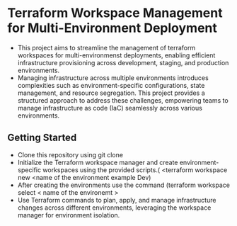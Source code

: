 # Terraform Workspace Management for Multi-Environment Deployment
- This project aims to streamline the management of terraform workspaces for multi-environmenst deployments, enabling efficient infrastructure provisioning across development, staging, and production environments.
- Managing infrastructure across multiple environments introduces complexities such as environment-specific configurations, state management, and resource segregation. This project provides a structured approach to address these challenges, empowering teams to manage infrastructure as code (IaC) seamlessly across various environments.

## Getting Started
- Clone this repository using git clone <URL>
- Initialize the Terraform workspace manager and create environment-specific workspaces using the provided scripts.( <terraform workspace new <name of the environment example Dev)
- After creating the environments use the command (terraform workspace select < name of the environemt >
- Use Terraform commands to plan, apply, and manage infrastructure changes across different environments, leveraging the workspace manager for environment isolation.
